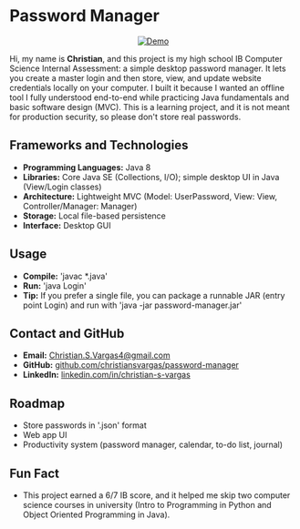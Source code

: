 # Password Manager

<p align="center">
  <a href="https://youtu.be/6-agSZg3kaE?si=QiSu0wRAUfEUP7ZJ" target="_blank">
    <img src="https://img.youtube.com/vi/6-agSZg3kaE?si=QiSu0wRAUfEUP7ZJ/hqdefault.jpg" alt="Demo">
  </a>
</p>

Hi, my name is **Christian**, and this project is my high school IB Computer Science Internal Assessment: a simple desktop password manager. It lets you create a master login and then store, view, and update website credentials locally on your computer. I built it because I wanted an offline tool I fully understood end-to-end while practicing Java fundamentals and basic software design (MVC). This is a learning project, and it is not meant for production security, so please don't store real passwords.

## Frameworks and Technologies
- **Programming Languages:** Java 8
- **Libraries:** Core Java SE (Collections, I/O); simple desktop UI in Java (View/Login classes)
- **Architecture:** Lightweight MVC (Model: UserPassword, View: View, Controller/Manager: Manager)
- **Storage:** Local file-based persistence
- **Interface:** Desktop GUI

## Usage
- **Compile:** 'javac *.java'
- **Run:** 'java Login'
- **Tip:** If you prefer a single file, you can package a runnable JAR (entry point Login) and run with 'java -jar password-manager.jar'

## Contact and GitHub
- **Email:** Christian.S.Vargas4@gmail.com
- **GitHub:** [github.com/christiansvargas/password-manager](https://github.com/christiansvargas/password-manager)
- **LinkedIn:** [linkedin.com/in/christian-s-vargas](https://www.linkedin.com/in/christian-s-vargas)

## Roadmap
- Store passwords in '.json' format
- Web app UI
- Productivity system (password manager, calendar, to-do list, journal)

## Fun Fact
- This project earned a 6/7 IB score, and it helped me skip two computer science courses in university (Intro to Programming in Python and Object Oriented Programming in Java).
